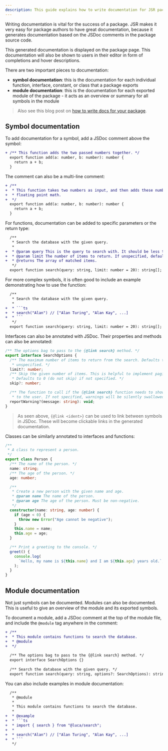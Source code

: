 ```yaml
---
description: This guide explains how to write documentation for JSR packages.
---
```


Writing documentation is vital for the success of a package. JSR makes it very
easy for package authors to have great documentation, because it generates
documentation based on the JSDoc comments in the package source code.

This generated documentation is displayed on the package page. This
documentation will also be shown to users in their editor in form of completions
and hover descriptions.

There are two important pieces to documentation:

- **symbol documentation**: this is the documentation for each individual
  function, interface, constant, or class that a package exports
- **module documentation**: this is the documentation for each exported module
  of the package - it acts as an overview or summary for all symbols in the
  module

> Also see this blog post on
> [how to write docs for your package](https://deno.com/blog/document-javascript-package).

## Symbol documentation

To add documentation for a symbol, add a JSDoc comment above the symbol:

```diff
+ /** This function adds the two passed numbers together. */
  export function add(a: number, b: number): number {
    return a + b;
  }
```

The comment can also be a multi-line comment:

```diff
+ /**
+  * This function takes two numbers as input, and then adds these numbers using
+  * floating point math.
+  */
  export function add(a: number, b: number): number {
    return a + b;
  }
```

For functions, documentation can be added to specific parameters or the return
type:

```diff
  /**
   * Search the database with the given query.
   *
+  * @param query This is the query to search with. It should be less than 50 chars to ensure good performance.
+  * @param limit The number of items to return. If unspecified, defaults to 20.
+  * @returns The array of matched items.
   */
  export function search(query: string, limit: number = 20): string[];
```

For more complex symbols, it is often good to include an example demonstrating
how to use the function:

````diff
  /**
   * Search the database with the given query.
   *
+  * ```ts
+  * search("Alan") // ["Alan Turing", "Alan Kay", ...]
+  * ```
   */
  export function search(query: string, limit: number = 20): string[];
````

Interfaces can also be annotated with JSDoc. Their properties and methods can
also be annotated:

```ts
/** The options bag to pass to the {@link search} method. */
export interface SearchOptions {
  /** The maximum number of items to return from the search. Defaults to 50 if
   * unspecified. */
  limit?: number;
  /** Skip the given number of items. This is helpful to implement pagination.
   * Defaults to 0 (do not skip) if not specified. */
  skip?: number;

  /** The function to call if the {@link search} function needs to show warnings
   * to the user. If not specified, warnings will be silently swallowed. */
  reportWarning?(message: string): void;
}
```

> As seen above, `{@link <ident>}` can be used to link between symbols in JSDoc.
> These will become clickable links in the generated documentation.

Classes can be similarly annotated to interfaces and functions:

```ts
/**
 * A class to represent a person.
 */
export class Person {
  /** The name of the person. */
  name: string;
  /** The age of the person. */
  age: number;

  /**
   * Create a new person with the given name and age.
   * @param name The name of the person.
   * @param age The age of the person. Must be non-negative.
   */
  constructor(name: string, age: number) {
    if (age < 0) {
      throw new Error("Age cannot be negative");
    }
    this.name = name;
    this.age = age;
  }

  /** Print a greeting to the console. */
  greet() {
    console.log(
      `Hello, my name is ${this.name} and I am ${this.age} years old.`,
    );
  }
}
```

## Module documentation

Not just symbols can be documented. Modules can also be documented. This is
useful to give an overview of the module and its exported symbols.

To document a module, add a JSDoc comment at the top of the module file, and
include the `@module` tag anywhere in the comment:

```diff
+ /**
+  * This module contains functions to search the database.
+  * @module
+  */
  
  /** The options bag to pass to the {@link search} method. */
  export interface SearchOptions {}
  
  /** Search the database with the given query. */
  export function search(query: string, options?: SearchOptions): string[];
```

You can also include examples in module documentation:

````diff
  /**
   * @module
   *
   * This module contains functions to search the database.
   *
+  * @example
+  * ```ts
+  * import { search } from "@luca/search";
+  *
+  * search("Alan") // ["Alan Turing", "Alan Kay", ...]
+  * ```
   */
````
